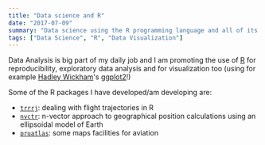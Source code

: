 ```yaml
---
title: "Data science and R"
date: "2017-07-09"
summary: "Data science using the R programming language and all of its fantastic ecosystem."
tags: ["Data Science", "R", "Data Visualization"]
---
```


Data Analysis is big part of my daily job and I am promoting the use
of [R][r] for reproducibility, exploratory data analysis and for visualization
too (using for example [Hadley Wickham][hadley]'s [ggplot2][ggplot2]!)


Some of the R packages I have developed/am developing are:

* [`trrrj`][trrrj]: dealing with flight trajectories in R
* [`nvctr`][nvctr]: n-vector approach to geographical position calculations using an ellipsoidal model of Earth
* [`pruatlas`][pruatlas]: some maps facilities for aviation

[trrrj]: <https://trrrj.ansperformance.eu> "trrrj R package"
[nvctr]: <https://nvctr.ansperformance.eu> "nvctr R package"
[pruatlas]: <https://pruatlas.ansperformance.eu> "pruatlas R package"

[ggplot2]: <https://ggplot2.org/> "ggplot2"
[hadley]: <https://hadley.nz/> "Hadley Wickham's Home Page"

[tfa]: <https://www.thefunctionalart.com/> "The Functional Art"
[tufte]: <https://www.edwardtufte.com/tufte/index> "Edward Tufte's Home Page"
[kirk]: <https://www.visualisingdata.com/> "Andy Kirk's Home Page"
[few]: <https://www.perceptualedge.com/> "Stephen Few's Home Page"
[bertini]: <https://enrico.bertini.io/> "Enrico Bertini's Home Page"
[r]: <https://www.r-project.org/> "The R Project for Statistical Computing"
[egithub]: <https://github.com/espinielli> "Enrico's Github"
[etwitter]: <https://twitter.com/espinielli> "Enrico's Twitter"
